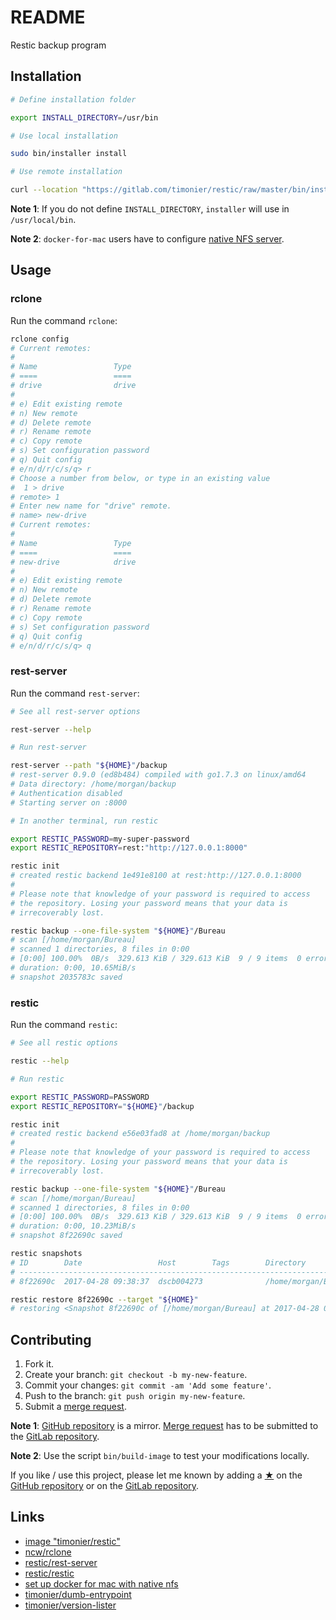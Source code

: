 # README

Restic backup program

## Installation

```sh
# Define installation folder

export INSTALL_DIRECTORY=/usr/bin

# Use local installation

sudo bin/installer install

# Use remote installation

curl --location "https://gitlab.com/timonier/restic/raw/master/bin/installer" | sudo sh -s -- install
```

__Note 1__: If you do not define `INSTALL_DIRECTORY`, `installer` will use in `/usr/local/bin`.

__Note 2__: `docker-for-mac` users have to configure [native NFS server](https://medium.com/@sean.handley/how-to-set-up-docker-for-mac-with-native-nfs-145151458adc).

## Usage

### rclone

Run the command `rclone`:

```sh
rclone config
# Current remotes:
#
# Name                 Type
# ====                 ====
# drive                drive
#
# e) Edit existing remote
# n) New remote
# d) Delete remote
# r) Rename remote
# c) Copy remote
# s) Set configuration password
# q) Quit config
# e/n/d/r/c/s/q> r
# Choose a number from below, or type in an existing value
#  1 > drive
# remote> 1
# Enter new name for "drive" remote.
# name> new-drive
# Current remotes:
#
# Name                 Type
# ====                 ====
# new-drive            drive
#
# e) Edit existing remote
# n) New remote
# d) Delete remote
# r) Rename remote
# c) Copy remote
# s) Set configuration password
# q) Quit config
# e/n/d/r/c/s/q> q
```

### rest-server

Run the command `rest-server`:

```sh
# See all rest-server options

rest-server --help

# Run rest-server

rest-server --path "${HOME}"/backup
# rest-server 0.9.0 (ed8b484) compiled with go1.7.3 on linux/amd64
# Data directory: /home/morgan/backup
# Authentication disabled
# Starting server on :8000

# In another terminal, run restic

export RESTIC_PASSWORD=my-super-password
export RESTIC_REPOSITORY=rest:"http://127.0.0.1:8000"

restic init
# created restic backend 1e491e8100 at rest:http://127.0.0.1:8000
#
# Please note that knowledge of your password is required to access
# the repository. Losing your password means that your data is
# irrecoverably lost.

restic backup --one-file-system "${HOME}"/Bureau
# scan [/home/morgan/Bureau]
# scanned 1 directories, 8 files in 0:00
# [0:00] 100.00%  0B/s  329.613 KiB / 329.613 KiB  9 / 9 items  0 errors  ETA 0:00
# duration: 0:00, 10.65MiB/s
# snapshot 2035783c saved
```

### restic

Run the command `restic`:

```sh
# See all restic options

restic --help

# Run restic

export RESTIC_PASSWORD=PASSWORD
export RESTIC_REPOSITORY="${HOME}"/backup

restic init
# created restic backend e56e03fad8 at /home/morgan/backup
#
# Please note that knowledge of your password is required to access
# the repository. Losing your password means that your data is
# irrecoverably lost.

restic backup --one-file-system "${HOME}"/Bureau
# scan [/home/morgan/Bureau]
# scanned 1 directories, 8 files in 0:00
# [0:00] 100.00%  0B/s  329.613 KiB / 329.613 KiB  9 / 9 items  0 errors  ETA 0:00
# duration: 0:00, 10.23MiB/s
# snapshot 8f22690c saved

restic snapshots
# ID        Date                 Host        Tags        Directory
# ----------------------------------------------------------------------
# 8f22690c  2017-04-28 09:38:37  dscb004273              /home/morgan/Bureau

restic restore 8f22690c --target "${HOME}"
# restoring <Snapshot 8f22690c of [/home/morgan/Bureau] at 2017-04-28 09:38:37.240551869 +0200 CEST by morgan@dscb004273> to /home/morgan
```

## Contributing

1. Fork it.
2. Create your branch: `git checkout -b my-new-feature`.
3. Commit your changes: `git commit -am 'Add some feature'`.
4. Push to the branch: `git push origin my-new-feature`.
5. Submit a [merge request](https://docs.gitlab.com/ee/user/project/merge_requests/).

__Note 1__: [GitHub repository](https://github.com/timonier/restic) is a mirror. [Merge request](https://docs.gitlab.com/ee/user/project/merge_requests/) has to be submitted to the [GitLab repository](https://gitlab.com/timonier/restic).

__Note 2__: Use the script `bin/build-image` to test your modifications locally.

If you like / use this project, please let me known by adding a [★](https://help.github.com/articles/about-stars/) on the [GitHub repository](https://github.com/timonier/restic) or on the [GitLab repository](https://gitlab.com/timonier/restic).

## Links

* [image "timonier/restic"](https://hub.docker.com/r/timonier/restic/)
* [ncw/rclone](https://github.com/ncw/rclone)
* [restic/rest-server](https://github.com/restic/rest-server)
* [restic/restic](https://github.com/restic/restic)
* [set up docker for mac with native nfs](https://medium.com/@sean.handley/how-to-set-up-docker-for-mac-with-native-nfs-145151458adc)
* [timonier/dumb-entrypoint](https://gitlab.com/timonier/dumb-entrypoint)
* [timonier/version-lister](https://gitlab.com/timonier/version-lister)
